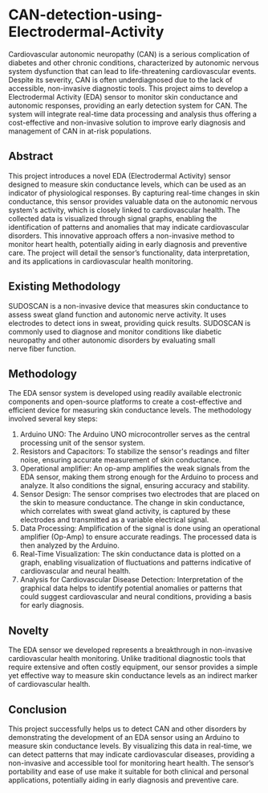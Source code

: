 # CAN-detection-using-Electrodermal-Activity
Cardiovascular autonomic neuropathy (CAN) is a serious complication of diabetes and other chronic conditions, characterized by autonomic nervous system dysfunction that can lead to life-threatening cardiovascular events. Despite its severity, CAN is often underdiagnosed due to the lack of accessible, non-invasive diagnostic tools. 
This project aims to develop a Electrodermal Activity (EDA) sensor to monitor skin conductance and autonomic responses, providing an early detection system for CAN. The system will integrate real-time data processing and analysis thus offering a cost-effective and non-invasive solution to improve early diagnosis and management of CAN in at-risk populations.

## Abstract
This project introduces a novel EDA (Electrodermal Activity) sensor designed to measure skin conductance levels, which can be used as an indicator of physiological responses. 
By capturing real-time changes in skin conductance, this sensor provides valuable data on the autonomic nervous system's activity, which is closely linked to cardiovascular health. 
The collected data is visualized through signal graphs, enabling the identification of patterns and anomalies that may indicate cardiovascular disorders.
This innovative approach offers a non-invasive method to monitor heart health, potentially aiding in early diagnosis and preventive care. 
The project will detail the sensor’s functionality, data interpretation, and its applications in cardiovascular health monitoring.

## Existing Methodology
SUDOSCAN is a non-invasive device that measures skin conductance to assess sweat gland function and autonomic nerve activity. It uses electrodes to detect ions in sweat, providing quick results. SUDOSCAN is commonly used to diagnose and monitor conditions like diabetic neuropathy and other autonomic disorders by evaluating small nerve fiber function.

## Methodology
The EDA sensor system is developed using readily available electronic components and open-source platforms to create a cost-effective and efficient device for measuring skin conductance levels. 
The methodology involved several key steps: 
1. Arduino UNO: The Arduino UNO microcontroller serves as the central processing unit of the sensor system.  
2. Resistors and Capacitors: To stabilize the sensor's readings and filter noise, ensuring accurate measurement of skin conductance.
3. Operational amplifier: An op-amp amplifies the weak signals from the EDA sensor, making them strong enough for the Arduino to process and analyze. It also conditions the signal, ensuring accuracy and stability.
4. Sensor Design: The sensor comprises two electrodes that are placed on the skin to measure conductance. The change in skin conductance, which correlates with sweat gland activity, is captured by these electrodes and transmitted as a variable electrical signal.
5. Data Processing: Amplification of the signal is done using an operational amplifier (Op-Amp) to ensure accurate readings. The processed data is then analyzed by the Arduino.
6. Real-Time Visualization: The skin conductance data is plotted on a graph, enabling visualization of fluctuations and patterns indicative of cardiovascular and neural health.
7. Analysis for Cardiovascular Disease Detection: Interpretation of the graphical data helps to identify potential anomalies or patterns that could suggest cardiovascular and neural conditions, providing a basis for early diagnosis.

## Novelty
The EDA sensor we developed represents a breakthrough in non-invasive cardiovascular health monitoring. Unlike traditional diagnostic tools that require extensive and often costly equipment, our sensor provides a simple yet effective way to measure skin conductance levels as an indirect marker of cardiovascular health.

## Conclusion
This project successfully helps us to detect CAN and other disorders by demonstrating the development of an EDA sensor using an Arduino to measure skin conductance levels. By visualizing this data in real-time, we can detect patterns that may indicate cardiovascular diseases, providing a non-invasive and accessible tool for monitoring heart health. The sensor’s portability and ease of use make it suitable for both clinical and personal applications, potentially aiding in early diagnosis and preventive care.
